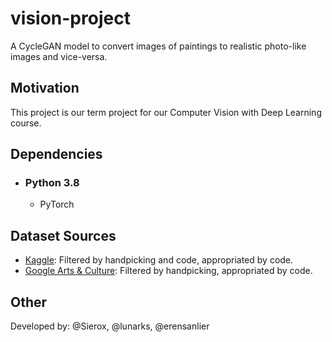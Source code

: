 # vision-project
A CycleGAN model to convert images of paintings to realistic photo-like images and vice-versa.

## Motivation
This project is our term project for our Computer Vision with Deep Learning course.

## Dependencies
- ### Python 3.8
  - PyTorch
  
## Dataset Sources
- [Kaggle](https://www.kaggle.com/arnaud58/landscape-pictures): Filtered by handpicking and code, appropriated by code.
- [Google Arts & Culture](https://artsandculture.google.com/): Filtered by handpicking, appropriated by code.

## Other
Developed by: @Sierox, @lunarks, @erensanlier
